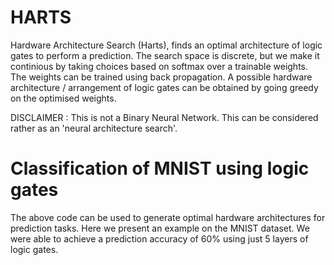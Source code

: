 # HARTS
Hardware Architecture Search (Harts), finds an optimal architecture of logic gates to perform a prediction.
The search space is discrete, but we make it continious by taking choices based on softmax over a trainable weights.
The weights can be trained using back propagation. A possible hardware architecture / arrangement of logic gates can be obtained by going greedy 
on the optimised weights.

DISCLAIMER : This is not a Binary Neural Network. This can be considered rather as an 'neural architecture search'.

# Classification of MNIST using logic gates
The above code can be used to generate optimal hardware architectures for prediction tasks. Here we present an 
example on the MNIST dataset. We were able to achieve a prediction accuracy of 60% using just 5 layers of logic gates.
